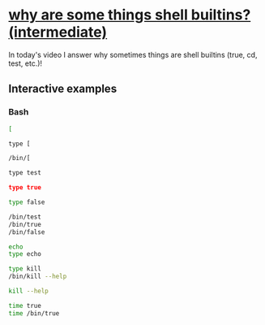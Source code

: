 # [why are some things shell builtins? (intermediate)](https://youtu.be/p_KKDHJhi7A)

In today's video I answer why sometimes things are shell builtins (true, cd, test, etc.)!

## Interactive examples

### Bash

```bash
[

type [

/bin/[

type test

type true

type false

/bin/test
/bin/true
/bin/false

echo
type echo

type kill
/bin/kill --help

kill --help

time true
time /bin/true
```
